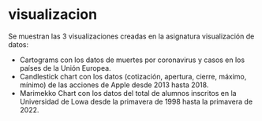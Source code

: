 # visualizacion


Se muestran las 3 visualizaciones creadas en la asignatura visualización de datos:

+ Cartograms con los datos de muertes por coronavirus y casos en los países de la Unión Europea.
+ Candlestick chart con los datos (cotización, apertura, cierre, máximo, mínimo) de las acciones de Apple desde 2013 hasta 2018.
+ Marimekko Chart con los datos del total de alumnos inscritos en la Universidad de Lowa desde la primavera de 1998 hasta la primavera de 2022.

